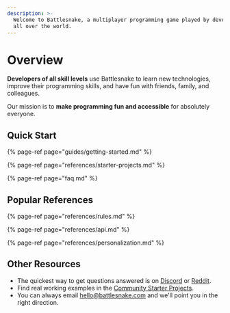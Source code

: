 ```yaml
---
description: >-
  Welcome to Battlesnake, a multiplayer programming game played by developers
  all over the world.
---
```


# Overview

**Developers of all skill levels** use Battlesnake to learn new technologies, improve their programming skills, and have fun with friends, family, and colleagues.

Our mission is to **make programming fun and accessible** for absolutely everyone.

## Quick Start

{% page-ref page="guides/getting-started.md" %}

{% page-ref page="references/starter-projects.md" %}

{% page-ref page="faq.md" %}

## Popular References

{% page-ref page="references/rules.md" %}

{% page-ref page="references/api.md" %}

{% page-ref page="references/personalization.md" %}

## Other Resources

* The quickest way to get questions answered is on [Discord](https://play.battlesnake.com/discord) or [Reddit](https://www.reddit.com/r/Battlesnake).
* Find real working examples in the [Community Starter Projects](references/starter-projects.md#community-starter-projects).
* You can always email [hello@battlesnake.com](mailto:hello@battlesnake.com) and we'll point you in the right direction.

